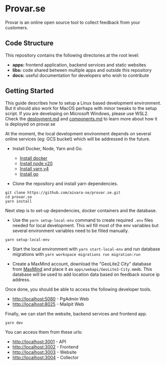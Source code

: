 # Provar.se

Provar is an online open source tool to collect feedback from your customers.

## Code Structure

This repository contains the following directories at the root level:

- **apps:** frontend application, backend services and static websites
- **libs:** code shared between multiple apps and outside this repository
- **docs:** useful documentation for developers who wish to contribute

## Getting Started

This guide describes how to setup a Linux based development environment. But it should also work for MacOS perhaps with minor tweaks to the setup script. If you are developing on Microsoft Windows, please use WSL2. Check the [deployment.md](./docs/deployments.md) and [components.md](./docs/components.md) to learn more about how it is deployed on provar.se

At the moment, the local development environment depends on several online services (eg: GCS bucket) which will be addressed in the future.

- Install Docker, Node, Yarn and Go.

  - [Install docker](https://docs.docker.com/engine/install/)
  - [Install node v20](https://formulae.brew.sh/formula/node)
  - [Install yarn v4](https://yarnpkg.com/getting-started/install)
  - [Install go](https://go.dev/doc/install)

- Clone the repository and install yarn dependencies.

```shell
git clone https://github.com/aivara-se/provar.se.git
cd provar.se
yarn install
```

Next step is to set-up dependencies, docker containers and the database.

- Use the `yarn setup-local-env` command to create required `.env` files needed for local development. This wil fill most of the env variables but several environment variables need to be filled manually.

```shell
yarn setup-local-env
```

- Start the local environment with `yarn start-local-env` and run database migrations with `yarn workspace migrations run migration:run`

- Create a MaxMind account, download the "GeoLite2 City" database from [MaxMind](https://dev.maxmind.com/geoip/geolite2-free-geolocation-data) and place it as `apps/webapi/GeoLite2-City.mmdb`. This database will be used to add location data based on feedback source ip address.

Once done, you should be able to access the following developer tools.

- [http://localhost:5080](http://localhost:5080) - PgAdmin Web
- [http://localhost:8025](http://localhost:8025) - Mailpit Web

Finally, we can start the website, backend services and frontend app.

```shell
yarn dev
```

You can access them from these urls:

- [http://localhost:3001](http://localhost:3001) - API
- [http://localhost:3002](http://localhost:3002) - Frontend
- [http://localhost:3003](http://localhost:3003) - Website
- [http://localhost:3004](http://localhost:3004) - Collector
